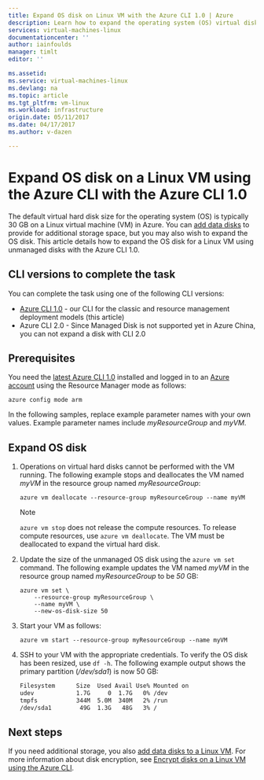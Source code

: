 ```yaml
---
title: Expand OS disk on Linux VM with the Azure CLI 1.0 | Azure
description: Learn how to expand the operating system (OS) virtual disk on a Linux VM using the Azure CLI 1.0 and the Resource Manager deployment model
services: virtual-machines-linux
documentationcenter: ''
author: iainfoulds
manager: timlt
editor: ''

ms.assetid:
ms.service: virtual-machines-linux
ms.devlang: na
ms.topic: article
ms.tgt_pltfrm: vm-linux
ms.workload: infrastructure
origin.date: 05/11/2017
ms.date: 04/17/2017
ms.author: v-dazen

---
```


# Expand OS disk on a Linux VM using the Azure CLI with the Azure CLI 1.0
The default virtual hard disk size for the operating system (OS) is typically 30 GB on a Linux virtual machine (VM) in Azure. You can [add data disks](add-disk.md) to provide for additional storage space, but you may also wish to expand the OS disk. This article details how to expand the OS disk for a Linux VM using unmanaged disks with the Azure CLI 1.0.

## CLI versions to complete the task
You can complete the task using one of the following CLI versions:

- [Azure CLI 1.0](#prerequisites) - our CLI for the classic and resource management deployment models (this article)
- Azure CLI 2.0 - Since Managed Disk is not supported yet in Azure China, you can not expand a disk with CLI 2.0

## Prerequisites
You need the [latest Azure CLI 1.0](../../cli-install-nodejs.md) installed and logged in to an [Azure account](https://www.azure.cn/pricing/1rmb-trial/) using the Resource Manager mode as follows:

```azurecli
azure config mode arm
```

In the following samples, replace example parameter names with your own values. Example parameter names include *myResourceGroup* and *myVM*.

## Expand OS disk

1. Operations on virtual hard disks cannot be performed with the VM running. The following example stops and deallocates the VM named *myVM* in the resource group named *myResourceGroup*:

    ```azurecli
    azure vm deallocate --resource-group myResourceGroup --name myVM
    ```

    > [!NOTE]
    > `azure vm stop` does not release the compute resources. To release compute resources, use `azure vm deallocate`. The VM must be deallocated to expand the virtual hard disk.

2. Update the size of the unmanaged OS disk using the `azure vm set` command. The following example updates the VM named *myVM* in the resource group named *myResourceGroup* to be *50* GB:

    ```azurecli
    azure vm set \
        --resource-group myResourceGroup \
        --name myVM \
        --new-os-disk-size 50
    ```

3. Start your VM as follows:

    ```azurecli
    azure vm start --resource-group myResourceGroup --name myVM
    ```

4. SSH to your VM with the appropriate credentials. To verify the OS disk has been resized, use `df -h`. The following example output shows the primary partition (*/dev/sda1*) is now 50 GB:

    ```bash
    Filesystem      Size  Used Avail Use% Mounted on
    udev            1.7G     0  1.7G   0% /dev
    tmpfs           344M  5.0M  340M   2% /run
    /dev/sda1        49G  1.3G   48G   3% /
    ```

## Next steps
If you need additional storage, you also [add data disks to a Linux VM](add-disk.md). For more information about disk encryption, see [Encrypt disks on a Linux VM using the Azure CLI](encrypt-disks.md).

